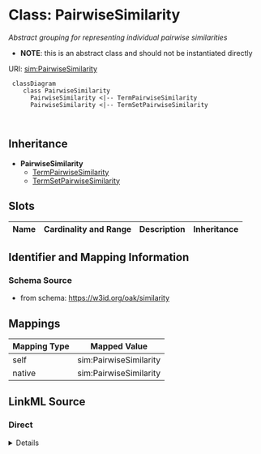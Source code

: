 # Class: PairwiseSimilarity
_Abstract grouping for representing individual pairwise similarities_



* __NOTE__: this is an abstract class and should not be instantiated directly


URI: [sim:PairwiseSimilarity](https://w3id.org/linkml/similarity/PairwiseSimilarity)



```{mermaid}
 classDiagram
    class PairwiseSimilarity
      PairwiseSimilarity <|-- TermPairwiseSimilarity
      PairwiseSimilarity <|-- TermSetPairwiseSimilarity
      
      
```





## Inheritance
* **PairwiseSimilarity**
    * [TermPairwiseSimilarity](TermPairwiseSimilarity.md)
    * [TermSetPairwiseSimilarity](TermSetPairwiseSimilarity.md)



## Slots

| Name | Cardinality and Range | Description | Inheritance |
| ---  | --- | --- | --- |









## Identifier and Mapping Information







### Schema Source


* from schema: https://w3id.org/oak/similarity





## Mappings

| Mapping Type | Mapped Value |
| ---  | ---  |
| self | sim:PairwiseSimilarity |
| native | sim:PairwiseSimilarity |





## LinkML Source

<!-- TODO: investigate https://stackoverflow.com/questions/37606292/how-to-create-tabbed-code-blocks-in-mkdocs-or-sphinx -->

### Direct

<details>
```yaml
name: PairwiseSimilarity
description: Abstract grouping for representing individual pairwise similarities
from_schema: https://w3id.org/oak/similarity
rank: 1000
abstract: true

```
</details>

### Induced

<details>
```yaml
name: PairwiseSimilarity
description: Abstract grouping for representing individual pairwise similarities
from_schema: https://w3id.org/oak/similarity
rank: 1000
abstract: true

```
</details>